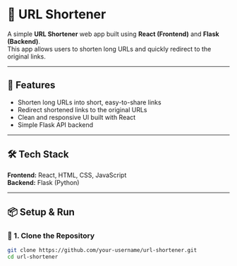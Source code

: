 # 🔗 URL Shortener

A simple **URL Shortener** web app built using **React (Frontend)** and **Flask (Backend)**.  
This app allows users to shorten long URLs and quickly redirect to the original links.

---

## 🚀 Features
- Shorten long URLs into short, easy-to-share links  
- Redirect shortened links to the original URLs  
- Clean and responsive UI built with React  
- Simple Flask API backend  

---

## 🛠️ Tech Stack
**Frontend:** React, HTML, CSS, JavaScript  
**Backend:** Flask (Python)  

---

## 📦 Setup & Run

### 🧩 1. Clone the Repository
```bash
git clone https://github.com/your-username/url-shortener.git
cd url-shortener

